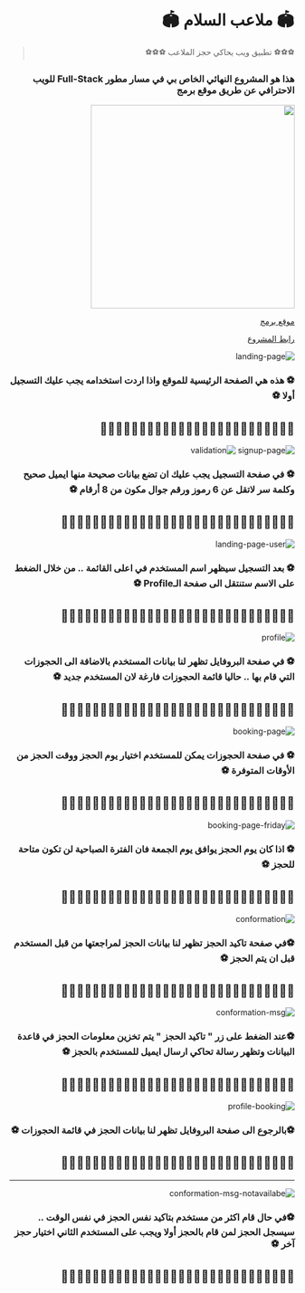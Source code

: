 <div dir="rtl">

# :stadium:	ملاعب السلام :stadium:	

> :soccer::soccer::soccer: تطبيق ويب يحاكي حجز الملاعب :soccer::soccer::soccer:

### هذا هو المشروع النهائي الخاص بي في مسار مطور Full-Stack للويب الاحترافي عن طريق موقع برمج 
<img src="https://user-images.githubusercontent.com/39938519/123954158-bfc8a000-d9b0-11eb-9832-7b5ed299a2f1.jpeg" width="360" heigth="200"/>  

[موقع برمج](https://www.barmej.com/)

[رابط المشروع](https://alsalam-app.herokuapp.com/)
  
![landing-page](https://user-images.githubusercontent.com/39938519/123954516-29e14500-d9b1-11eb-8d6e-d1d05e509681.png)
  
  
 ### :soccer: هذه هي الصفحة الرئيسية للموقع واذا اردت استخدامه يجب عليك التسجيل أولا :soccer: 

:diamond_shape_with_a_dot_inside::diamond_shape_with_a_dot_inside::diamond_shape_with_a_dot_inside::diamond_shape_with_a_dot_inside::diamond_shape_with_a_dot_inside::diamond_shape_with_a_dot_inside::diamond_shape_with_a_dot_inside::diamond_shape_with_a_dot_inside::diamond_shape_with_a_dot_inside::diamond_shape_with_a_dot_inside::diamond_shape_with_a_dot_inside::diamond_shape_with_a_dot_inside::diamond_shape_with_a_dot_inside::diamond_shape_with_a_dot_inside::diamond_shape_with_a_dot_inside::diamond_shape_with_a_dot_inside::diamond_shape_with_a_dot_inside::diamond_shape_with_a_dot_inside::diamond_shape_with_a_dot_inside::diamond_shape_with_a_dot_inside::diamond_shape_with_a_dot_inside::diamond_shape_with_a_dot_inside::diamond_shape_with_a_dot_inside::diamond_shape_with_a_dot_inside::diamond_shape_with_a_dot_inside:
---  
  
![signup-page](https://user-images.githubusercontent.com/39938519/123954525-2c439f00-d9b1-11eb-8fd0-5f63eaf21e51.png)
![validation](https://user-images.githubusercontent.com/39938519/123954531-2cdc3580-d9b1-11eb-871f-a0f42cfc34bd.png)

  
  
 ### :soccer: في صفحة التسجيل يجب عليك ان تضع بيانات صحيحة منها ايميل صحيح وكلمة سر لاتقل عن 6 رموز ورقم جوال مكون من 8 أرقام :soccer: 

:diamond_shape_with_a_dot_inside::diamond_shape_with_a_dot_inside::diamond_shape_with_a_dot_inside::diamond_shape_with_a_dot_inside::diamond_shape_with_a_dot_inside::diamond_shape_with_a_dot_inside::diamond_shape_with_a_dot_inside::diamond_shape_with_a_dot_inside::diamond_shape_with_a_dot_inside::diamond_shape_with_a_dot_inside::diamond_shape_with_a_dot_inside::diamond_shape_with_a_dot_inside::diamond_shape_with_a_dot_inside::diamond_shape_with_a_dot_inside::diamond_shape_with_a_dot_inside::diamond_shape_with_a_dot_inside::diamond_shape_with_a_dot_inside::diamond_shape_with_a_dot_inside::diamond_shape_with_a_dot_inside::diamond_shape_with_a_dot_inside::diamond_shape_with_a_dot_inside::diamond_shape_with_a_dot_inside::diamond_shape_with_a_dot_inside::diamond_shape_with_a_dot_inside::diamond_shape_with_a_dot_inside::diamond_shape_with_a_dot_inside::diamond_shape_with_a_dot_inside::diamond_shape_with_a_dot_inside::diamond_shape_with_a_dot_inside::diamond_shape_with_a_dot_inside:
---    
  
![landing-page-user](https://user-images.githubusercontent.com/39938519/123954518-2a79db80-d9b1-11eb-98d3-05b1572f2409.png)

  
  
 ### :soccer: بعد التسجيل سيظهر اسم المستخدم في اعلى القائمة .. من خلال الضغط على الاسم ستنتقل الى صفحة الـProfile :soccer: 

:diamond_shape_with_a_dot_inside::diamond_shape_with_a_dot_inside::diamond_shape_with_a_dot_inside::diamond_shape_with_a_dot_inside::diamond_shape_with_a_dot_inside::diamond_shape_with_a_dot_inside::diamond_shape_with_a_dot_inside::diamond_shape_with_a_dot_inside::diamond_shape_with_a_dot_inside::diamond_shape_with_a_dot_inside::diamond_shape_with_a_dot_inside::diamond_shape_with_a_dot_inside::diamond_shape_with_a_dot_inside::diamond_shape_with_a_dot_inside::diamond_shape_with_a_dot_inside::diamond_shape_with_a_dot_inside::diamond_shape_with_a_dot_inside::diamond_shape_with_a_dot_inside::diamond_shape_with_a_dot_inside::diamond_shape_with_a_dot_inside::diamond_shape_with_a_dot_inside::diamond_shape_with_a_dot_inside::diamond_shape_with_a_dot_inside::diamond_shape_with_a_dot_inside::diamond_shape_with_a_dot_inside::diamond_shape_with_a_dot_inside::diamond_shape_with_a_dot_inside::diamond_shape_with_a_dot_inside::diamond_shape_with_a_dot_inside::diamond_shape_with_a_dot_inside:
---      
  
  
![profile](https://user-images.githubusercontent.com/39938519/123954523-2b127200-d9b1-11eb-8f1f-4aa051bd6b1d.png)

  
  
 ### :soccer: في صفحة البروفايل تظهر لنا بيانات المستخدم بالاضافة الى الحجوزات التي قام بها .. حاليا قائمة الحجوزات فارغة لان المستخدم جديد :soccer: 

:diamond_shape_with_a_dot_inside::diamond_shape_with_a_dot_inside::diamond_shape_with_a_dot_inside::diamond_shape_with_a_dot_inside::diamond_shape_with_a_dot_inside::diamond_shape_with_a_dot_inside::diamond_shape_with_a_dot_inside::diamond_shape_with_a_dot_inside::diamond_shape_with_a_dot_inside::diamond_shape_with_a_dot_inside::diamond_shape_with_a_dot_inside::diamond_shape_with_a_dot_inside::diamond_shape_with_a_dot_inside::diamond_shape_with_a_dot_inside::diamond_shape_with_a_dot_inside::diamond_shape_with_a_dot_inside::diamond_shape_with_a_dot_inside::diamond_shape_with_a_dot_inside::diamond_shape_with_a_dot_inside::diamond_shape_with_a_dot_inside::diamond_shape_with_a_dot_inside::diamond_shape_with_a_dot_inside::diamond_shape_with_a_dot_inside::diamond_shape_with_a_dot_inside::diamond_shape_with_a_dot_inside::diamond_shape_with_a_dot_inside::diamond_shape_with_a_dot_inside::diamond_shape_with_a_dot_inside::diamond_shape_with_a_dot_inside::diamond_shape_with_a_dot_inside:
---        
 
  
![booking-page](https://user-images.githubusercontent.com/39938519/123954503-251c9100-d9b1-11eb-8b24-501e695703ff.png)

  
  
 ### :soccer: في صفحة الحجوزات يمكن للمستخدم اختيار يوم الحجز ووقت الحجز من الأوقات المتوفرة :soccer: 

:diamond_shape_with_a_dot_inside::diamond_shape_with_a_dot_inside::diamond_shape_with_a_dot_inside::diamond_shape_with_a_dot_inside::diamond_shape_with_a_dot_inside::diamond_shape_with_a_dot_inside::diamond_shape_with_a_dot_inside::diamond_shape_with_a_dot_inside::diamond_shape_with_a_dot_inside::diamond_shape_with_a_dot_inside::diamond_shape_with_a_dot_inside::diamond_shape_with_a_dot_inside::diamond_shape_with_a_dot_inside::diamond_shape_with_a_dot_inside::diamond_shape_with_a_dot_inside::diamond_shape_with_a_dot_inside::diamond_shape_with_a_dot_inside::diamond_shape_with_a_dot_inside::diamond_shape_with_a_dot_inside::diamond_shape_with_a_dot_inside::diamond_shape_with_a_dot_inside::diamond_shape_with_a_dot_inside::diamond_shape_with_a_dot_inside::diamond_shape_with_a_dot_inside::diamond_shape_with_a_dot_inside::diamond_shape_with_a_dot_inside::diamond_shape_with_a_dot_inside::diamond_shape_with_a_dot_inside::diamond_shape_with_a_dot_inside::diamond_shape_with_a_dot_inside:
---          
  
 
  
![booking-page-friday](https://user-images.githubusercontent.com/39938519/123954506-26e65480-d9b1-11eb-81f8-ef90e569487b.png)

  
  
 ### :soccer: اذا كان يوم الحجز يوافق يوم الجمعة فان الفترة الصباحية لن تكون متاحة للحجز :soccer: 

:diamond_shape_with_a_dot_inside::diamond_shape_with_a_dot_inside::diamond_shape_with_a_dot_inside::diamond_shape_with_a_dot_inside::diamond_shape_with_a_dot_inside::diamond_shape_with_a_dot_inside::diamond_shape_with_a_dot_inside::diamond_shape_with_a_dot_inside::diamond_shape_with_a_dot_inside::diamond_shape_with_a_dot_inside::diamond_shape_with_a_dot_inside::diamond_shape_with_a_dot_inside::diamond_shape_with_a_dot_inside::diamond_shape_with_a_dot_inside::diamond_shape_with_a_dot_inside::diamond_shape_with_a_dot_inside::diamond_shape_with_a_dot_inside::diamond_shape_with_a_dot_inside::diamond_shape_with_a_dot_inside::diamond_shape_with_a_dot_inside::diamond_shape_with_a_dot_inside::diamond_shape_with_a_dot_inside::diamond_shape_with_a_dot_inside::diamond_shape_with_a_dot_inside::diamond_shape_with_a_dot_inside::diamond_shape_with_a_dot_inside::diamond_shape_with_a_dot_inside::diamond_shape_with_a_dot_inside::diamond_shape_with_a_dot_inside::diamond_shape_with_a_dot_inside:
---            
  
 
  
![conformation](https://user-images.githubusercontent.com/39938519/123954509-28178180-d9b1-11eb-931f-44d53d75dcab.png)

  
  
 ### :soccer:في صفحة تاكيد الحجز تظهر لنا بيانات الحجز لمراجعتها من قبل المستخدم قبل ان يتم الحجز :soccer: 

:diamond_shape_with_a_dot_inside::diamond_shape_with_a_dot_inside::diamond_shape_with_a_dot_inside::diamond_shape_with_a_dot_inside::diamond_shape_with_a_dot_inside::diamond_shape_with_a_dot_inside::diamond_shape_with_a_dot_inside::diamond_shape_with_a_dot_inside::diamond_shape_with_a_dot_inside::diamond_shape_with_a_dot_inside::diamond_shape_with_a_dot_inside::diamond_shape_with_a_dot_inside::diamond_shape_with_a_dot_inside::diamond_shape_with_a_dot_inside::diamond_shape_with_a_dot_inside::diamond_shape_with_a_dot_inside::diamond_shape_with_a_dot_inside::diamond_shape_with_a_dot_inside::diamond_shape_with_a_dot_inside::diamond_shape_with_a_dot_inside::diamond_shape_with_a_dot_inside::diamond_shape_with_a_dot_inside::diamond_shape_with_a_dot_inside::diamond_shape_with_a_dot_inside::diamond_shape_with_a_dot_inside::diamond_shape_with_a_dot_inside::diamond_shape_with_a_dot_inside::diamond_shape_with_a_dot_inside::diamond_shape_with_a_dot_inside::diamond_shape_with_a_dot_inside:
---              
  
 
  
![conformation-msg](https://user-images.githubusercontent.com/39938519/123954512-28b01800-d9b1-11eb-8c14-c609431d7e78.png)

  
  
 ### :soccer:عند الضغط على زر " تاكيد الحجز "  يتم تخزين معلومات الحجز في قاعدة البيانات وتظهر رسالة تحاكي ارسال ايميل للمستخدم بالحجز  :soccer: 

:diamond_shape_with_a_dot_inside::diamond_shape_with_a_dot_inside::diamond_shape_with_a_dot_inside::diamond_shape_with_a_dot_inside::diamond_shape_with_a_dot_inside::diamond_shape_with_a_dot_inside::diamond_shape_with_a_dot_inside::diamond_shape_with_a_dot_inside::diamond_shape_with_a_dot_inside::diamond_shape_with_a_dot_inside::diamond_shape_with_a_dot_inside::diamond_shape_with_a_dot_inside::diamond_shape_with_a_dot_inside::diamond_shape_with_a_dot_inside::diamond_shape_with_a_dot_inside::diamond_shape_with_a_dot_inside::diamond_shape_with_a_dot_inside::diamond_shape_with_a_dot_inside::diamond_shape_with_a_dot_inside::diamond_shape_with_a_dot_inside::diamond_shape_with_a_dot_inside::diamond_shape_with_a_dot_inside::diamond_shape_with_a_dot_inside::diamond_shape_with_a_dot_inside::diamond_shape_with_a_dot_inside::diamond_shape_with_a_dot_inside::diamond_shape_with_a_dot_inside::diamond_shape_with_a_dot_inside::diamond_shape_with_a_dot_inside::diamond_shape_with_a_dot_inside:
---                
  
  
 
  
![profile-booking](https://user-images.githubusercontent.com/39938519/123954524-2bab0880-d9b1-11eb-9688-831bfae34ea7.png)

  
  
 ### :soccer:بالرجوع الى صفحة البروفايل تظهر لنا بيانات الحجز في قائمة الحجوزات  :soccer: 

:diamond_shape_with_a_dot_inside::diamond_shape_with_a_dot_inside::diamond_shape_with_a_dot_inside::diamond_shape_with_a_dot_inside::diamond_shape_with_a_dot_inside::diamond_shape_with_a_dot_inside::diamond_shape_with_a_dot_inside::diamond_shape_with_a_dot_inside::diamond_shape_with_a_dot_inside::diamond_shape_with_a_dot_inside::diamond_shape_with_a_dot_inside::diamond_shape_with_a_dot_inside::diamond_shape_with_a_dot_inside::diamond_shape_with_a_dot_inside::diamond_shape_with_a_dot_inside::diamond_shape_with_a_dot_inside::diamond_shape_with_a_dot_inside::diamond_shape_with_a_dot_inside::diamond_shape_with_a_dot_inside::diamond_shape_with_a_dot_inside::diamond_shape_with_a_dot_inside::diamond_shape_with_a_dot_inside::diamond_shape_with_a_dot_inside::diamond_shape_with_a_dot_inside::diamond_shape_with_a_dot_inside::diamond_shape_with_a_dot_inside::diamond_shape_with_a_dot_inside::diamond_shape_with_a_dot_inside::diamond_shape_with_a_dot_inside::diamond_shape_with_a_dot_inside:
---                  
  
---                
  
  
 
  
![conformation-msg-notavailabe](https://user-images.githubusercontent.com/39938519/123954514-2948ae80-d9b1-11eb-86af-d84a5520f7a8.png)

  
  
 ### :soccer:في حال قام اكثر من مستخدم بتاكيد نفس الحجز في نفس الوقت .. سيسجل الحجز لمن قام بالحجز أولا ويجب على المستخدم الثاني اختيار حجز آخر   :soccer: 

:diamond_shape_with_a_dot_inside::diamond_shape_with_a_dot_inside::diamond_shape_with_a_dot_inside::diamond_shape_with_a_dot_inside::diamond_shape_with_a_dot_inside::diamond_shape_with_a_dot_inside::diamond_shape_with_a_dot_inside::diamond_shape_with_a_dot_inside::diamond_shape_with_a_dot_inside::diamond_shape_with_a_dot_inside::diamond_shape_with_a_dot_inside::diamond_shape_with_a_dot_inside::diamond_shape_with_a_dot_inside::diamond_shape_with_a_dot_inside::diamond_shape_with_a_dot_inside::diamond_shape_with_a_dot_inside::diamond_shape_with_a_dot_inside::diamond_shape_with_a_dot_inside::diamond_shape_with_a_dot_inside::diamond_shape_with_a_dot_inside::diamond_shape_with_a_dot_inside::diamond_shape_with_a_dot_inside::diamond_shape_with_a_dot_inside::diamond_shape_with_a_dot_inside::diamond_shape_with_a_dot_inside::diamond_shape_with_a_dot_inside::diamond_shape_with_a_dot_inside::diamond_shape_with_a_dot_inside::diamond_shape_with_a_dot_inside::diamond_shape_with_a_dot_inside:
---                    
</div>

